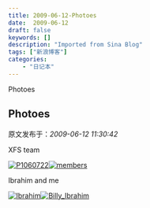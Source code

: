 ```yaml
---
title: 2009-06-12-Photoes
date:  2009-06-12
draft: false
keywords: []
description: "Imported from Sina Blog"
tags: ["新浪博客"]
categories: 
    - "日记本"
---
```

Photoes
## Photoes

 原文发布于：*2009-06-12 11:30:42*

XFS team

[![P1060722](http://s9.sinaimg.cn/middle/6983393849da995bdf9a8&amp;690)](https&#58;//lpqaaa.bay.livefilestore.com/y1mnagmCB9EFpsmpxKHXhMD_r345gla2fBb8u1Ms1EK9YJ8rzUelKU0XaHOlKEnlojICES47jV3Zg_bOj559gV5R55SwyQ0o8P8r-qdG7nYSmTLrSzCNaWCoSSspFGwn8tWzswNbqp4UuH2C1kz3H1rPg/P1060722[2].jpg)[![members](http://s7.sinaimg.cn/middle/6983393849da995c290a6&amp;690)](https&#58;//lpqaaa.bay.livefilestore.com/y1mR8so8MTLvCFuyErGeCFTzIUr1J8bxVSYfpVxr0CiN3LJYb7S57KRSfuikL5GV3U7hdna2NvBCvXcBNYBdySYlN_SnZGEuS2q9JUpOpbCk99kuRwokRQXHcQP6wP2LzGExvybD9IOOrPPBFvVXQW6Iw/members[2].jpg)

 

Ibrahim and me

[![Ibrahim](http://s1.sinaimg.cn/middle/6983393849da9953992e0&amp;690)](https&#58;//lpqaaa.bay.livefilestore.com/y1m44Jo8Xq-tkLl-DI_VjovpigXoQsSy-qftzUDTzbslVagpVo7kKhzqeHgLrKbzc8Ifvm1nCunG_9_px5JJVFDqayQ0vTXE22i2mubog5N0vqAK3v3sV03sdJxtUr2nT4cOl8ti89vaXulIhkQgv0Bzw/Ibrahim[2].jpg)[![Billy_Ibrahim](http://s6.sinaimg.cn/middle/6983393849da995d31f85&amp;690)](https&#58;//lpqaaa.bay.livefilestore.com/y1m_Hq_PQY9DmrtrbQPoTBGr1UgUaNmn8AkpusP1nfkxYRgMtgAQ_NvPr1Fxof7pgQw2k3Ob1Gzx8JUcr1RNHLhX6Vmr3Hqtnt8ybc6eaoy0Mo4kmW6Wa3TKzL6L79AJYKGn9SFTEzG5QKJAiMhkAYe4w/Billy_Ibrahim[2].jpg)


